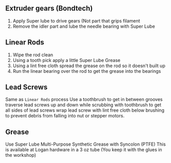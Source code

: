 

## Extruder gears (Bondtech)
1. Apply Super lube to drive gears (Not part that grips filament
2. Remove the idler part and lube the needle bearing with Super Lube

## Linear Rods
1. Wipe the rod clean
2. Using a tooth pick apply a little Super Lube Grease
3. Using a lint free cloth spread the grease on the rod so it doesn't built up
4. Run the linear bearing over the rod to get the grease into the bearings

## Lead Screws
Same as `Linear Rods` process
Use a toothbrush to get in between grooves
traverse lead screws up and down while scrubbing with toothbrush to get all sides of lead screws
wrap lead screw with lint free cloth below brushing to prevent debris from falling into nut or stepper motors.

## Grease
Use Super Lube Multi-Purpose Synthetic Grease with Syncolon (PTFE)
This is available at Logan hardware in a 3 oz tube (You keep it with the glues in the workshop)
<!--stackedit_data:
eyJoaXN0b3J5IjpbMjEwMTM4NzU4MiwtMTQyMTE1MDI3NiwtMT
Y2NjY4OTcwNywxODYxMzUyMjMzLDE4NzgyMDE0MjBdfQ==
-->